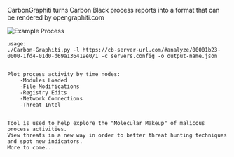 CarbonGraphiti turns Carbon Black process reports into a format that can be rendered by opengraphiti.com

![Example Process](https://raw.githubusercontent.com/droptables/CarbonGraphiti/master/imgs/CB-Example.png "Example Process")

```
usage: 
./Carbon-Graphiti.py -l https://cb-server-url.com/#analyze/00001b23-0000-1fd4-01d0-d69a136419e0/1 -c servers.config -o output-name.json


Plot process activity by time nodes:
	-Modules Loaded
	-File Modifications
	-Registry Edits
	-Network Connections
	-Threat Intel


Tool is used to help explore the "Molecular Makeup" of malicous process activities.  
View threats in a new way in order to better threat hunting techniques and spot new indicators.
More to come...
